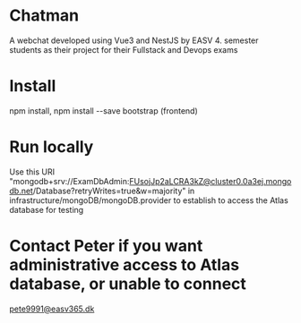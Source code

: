 # Chatman
A webchat developed using Vue3 and NestJS by EASV 4. semester students as their project for their Fullstack and Devops exams
# Install
npm install, npm install --save bootstrap (frontend)
# Run locally
Use this URI "mongodb+srv://ExamDbAdmin:FUsojJp2aLCRA3kZ@cluster0.0a3ej.mongodb.net/Database?retryWrites=true&w=majority" in infrastructure/mongoDB/mongoDB.provider to establish to access the Atlas database for testing
# Contact Peter if you want administrative access to Atlas database, or unable to connect
pete9991@easv365.dk
